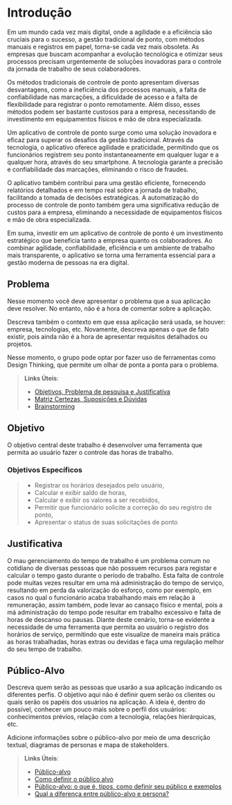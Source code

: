 # Introdução

Em um mundo cada vez mais digital, onde a agilidade e a eficiência são cruciais para o sucesso, a gestão tradicional de ponto, com métodos manuais e registros em papel, torna-se cada vez mais obsoleta. As empresas que buscam acompanhar a evolução tecnológica e otimizar seus processos precisam urgentemente de soluções inovadoras para o controle da jornada de trabalho de seus colaboradores.

Os métodos tradicionais de controle de ponto apresentam diversas desvantagens, como a ineficiência dos processos manuais, a falta de confiabilidade nas marcações, a dificuldade de acesso e a falta de flexibilidade para registrar o ponto remotamente. Além disso, esses métodos podem ser bastante custosos para a empresa, necessitando de investimento em equipamentos físicos e mão de obra especializada.

Um aplicativo de controle de ponto surge como uma solução inovadora e eficaz para superar os desafios da gestão tradicional. Através da tecnologia, o aplicativo oferece agilidade e praticidade, permitindo que os funcionários registrem seu ponto instantaneamente em qualquer lugar e a qualquer hora, através do seu smartphone. A tecnologia garante a precisão e confiabilidade das marcações, eliminando o risco de fraudes.

O aplicativo também contribui para uma gestão eficiente, fornecendo relatórios detalhados e em tempo real sobre a jornada de trabalho, facilitando a tomada de decisões estratégicas. A automatização do processo de controle de ponto também gera uma significativa redução de custos para a empresa, eliminando a necessidade de equipamentos físicos e mão de obra especializada.

Em suma, investir em um aplicativo de controle de ponto é um investimento estratégico que beneficia tanto a empresa quanto os colaboradores. Ao combinar agilidade, confiabilidade, eficiência e um ambiente de trabalho mais transparente, o aplicativo se torna uma ferramenta essencial para a gestão moderna de pessoas na era digital.


## Problema
Nesse momento você deve apresentar o problema que a sua aplicação deve  resolver. No entanto, não é a hora de comentar sobre a aplicação.

Descreva também o contexto em que essa aplicação será usada, se  houver: empresa, tecnologias, etc. Novamente, descreva apenas o que de  fato existir, pois ainda não é a hora de apresentar requisitos  detalhados ou projetos.

Nesse momento, o grupo pode optar por fazer uso  de ferramentas como Design Thinking, que permite um olhar de ponta a ponta para o problema.

> **Links Úteis**:
> - [Objetivos, Problema de pesquisa e Justificativa](https://medium.com/@versioparole/objetivos-problema-de-pesquisa-e-justificativa-c98c8233b9c3)
> - [Matriz Certezas, Suposições e Dúvidas](https://medium.com/educa%C3%A7%C3%A3o-fora-da-caixa/matriz-certezas-suposi%C3%A7%C3%B5es-e-d%C3%BAvidas-fa2263633655)
> - [Brainstorming](https://www.euax.com.br/2018/09/brainstorming/)

## Objetivo

O objetivo central deste trabalho é desenvolver uma ferramenta que permita ao usuário fazer o controle das horas de trabalho.

### Objetivos Específicos
> - Registrar os horários desejados pelo usuário,
> - Calcular e exibir saldo de horas,
> - Calcular e exibir os valores a ser recebidos,
> - Permitir que funcionário solicite a correção do seu registro de ponto,
> - Apresentar o status de suas solicitações de ponto

## Justificativa

O mau gerenciamento do tempo de trabalho é um problema comum no cotidiano de diversas pessoas que não possuem recursos para registar e calcular o tempo gasto durante o período de trabalho. Esta falta de controle pode muitas vezes resultar em uma má administração do tempo de serviço, resultando em perda da valorização do esforço, como por exemplo, em casos no qual o funcionário acaba trabalhando mais em relação à remuneração, assim também, pode levar ao cansaço físico e mental, pois a má administração do tempo pode resultar em trabalho excessivo e falta de horas de descanso ou pausas. Diante deste cenário, torna-se evidente a necessidade de uma ferramenta que permita ao usuário o registro dos horários de serviço, permitindo que este visualize de maneira mais prática as horas trabalhadas, horas extras ou devidas e faça uma regulação melhor do seu tempo de trabalho.

## Público-Alvo

Descreva quem serão as pessoas que usarão a sua aplicação indicando os diferentes perfis. O objetivo aqui não é definir quem serão os clientes ou quais serão os papéis dos usuários na aplicação. A ideia é, dentro do possível, conhecer um pouco mais sobre o perfil dos usuários: conhecimentos prévios, relação com a tecnologia, relações
hierárquicas, etc.

Adicione informações sobre o público-alvo por meio de uma descrição textual, diagramas de personas e mapa de stakeholders.

> **Links Úteis**:
> - [Público-alvo](https://blog.hotmart.com/pt-br/publico-alvo/)
> - [Como definir o público alvo](https://exame.com/pme/5-dicas-essenciais-para-definir-o-publico-alvo-do-seu-negocio/)
> - [Público-alvo: o que é, tipos, como definir seu público e exemplos](https://klickpages.com.br/blog/publico-alvo-o-que-e/)
> - [Qual a diferença entre público-alvo e persona?](https://rockcontent.com/blog/diferenca-publico-alvo-e-persona/)
